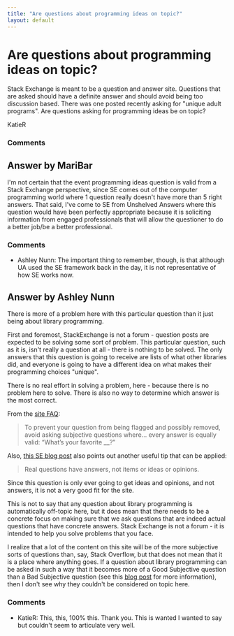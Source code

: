 ```yaml
---
title: "Are questions about programming ideas on topic?"
layout: default
---
```

Are questions about programming ideas on topic?
=====================
Stack Exchange is meant to be a question and answer site. Questions that
are asked should have a definite answer and should avoid being too
discussion based. There was one posted recently asking for "unique adult
programs". Are questions asking for programming ideas be on topic?

KatieR

### Comments ###


Answer by MariBar
----------------
I'm not certain that the event programming ideas question is valid from
a Stack Exchange perspective, since SE comes out of the computer
programming world where 1 question really doesn't have more than 5 right
answers. That said, I've come to SE from Unshelved Answers where this
question would have been perfectly appropriate because it is soliciting
information from engaged professionals that will allow the questioner to
do a better job/be a better professional.

### Comments ###
* Ashley Nunn: The important thing to remember, though, is that although UA used the SE
framework back in the day, it is not representative of how SE works now.

Answer by Ashley Nunn
----------------
There is more of a problem here with this particular question than it
just being about library programming.

First and foremost, StackExchange is not a forum - question posts are
expected to be solving some sort of problem. This particular question,
such as it is, isn't really a question at all - there is nothing to be
solved. The only answers that this question is going to receive are
lists of what other libraries did, and everyone is going to have a
different idea on what makes their programming choices "unique".

There is no real effort in solving a problem, here - because there is no
problem here to solve. There is also no way to determine which answer is
the most correct.

From the [site FAQ](http://libraries.stackexchange.com/faq#dontask):

> To prevent your question from being flagged and possibly removed,
> avoid asking subjective questions where... every answer is equally
> valid: “What’s your favorite **\_\_**?”

Also, [this SE blog
post](http://blog.stackoverflow.com/2011/01/real-questions-have-answers/)
also points out another useful tip that can be applied:

> Real questions have answers, not items or ideas or opinions.

Since this question is only ever going to get ideas and opinions, and
not answers, it is not a very good fit for the site.

This is not to say that any question about library programming is
automatically off-topic here, but it does mean that there needs to be a
concrete focus on making sure that we ask questions that are indeed
actual questions that have concrete answers. Stack Exchange is not a
forum - it is intended to help you solve problems that you face.

I realize that a lot of the content on this site will be of the more
subjective sorts of questions than, say, Stack Overflow, but that does
not mean that it is a place where anything goes. If a question about
library programming can be asked in such a way that it becomes more of a
Good Subjective question than a Bad Subjective question (see this [blog
post](http://blog.stackoverflow.com/2010/09/good-subjective-bad-subjective/)
for more information), then I don't see why they couldn't be considered
on topic here.

### Comments ###
* KatieR: This, this, 100% this. Thank you. This is wanted I wanted to say but
couldn't seem to articulate very well.

